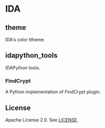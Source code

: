 # IDA
## theme
IDA's color ttheme.

## idapython_tools
IDAPython tools.

### FindCrypt
A Python implementation of FindCrypt plugin.

## License
Apache License 2.0. See [LICENSE](/LICENSE).
